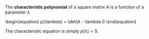 The **characteristic polynomial** of a square matrix $A$ is a function of a parameter $\lambda$

\begin{equation}
p(\lambda) = \det(A - \lambda I)
\end{equation}

The characteristic equation is simply $p(\lambda)=0$.